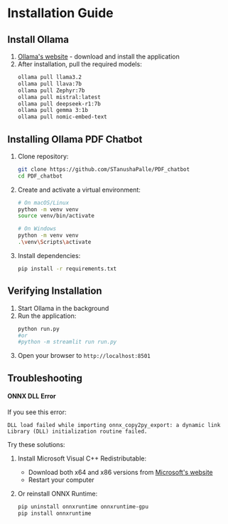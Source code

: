 # Installation Guide

## Install Ollama

1. [Ollama's website](https://ollama.ai) - download and install the application
2. After installation, pull the required models:
   ```bash
   ollama pull llama3.2  
   ollama pull llava:7b  
   ollama pull Zephyr:7b  
   ollama pull mistral:latest
   ollama pull deepseek-r1:7b
   ollama pull gemma 3:1b
   ollama pull nomic-embed-text
   ```

## Installing Ollama PDF Chatbot

1. Clone repository:
   ```bash
   git clone https://github.com/STanushaPalle/PDF_chatbot
   cd PDF_chatbot
   ```

2. Create and activate a virtual environment:
   ```bash
   # On macOS/Linux
   python -m venv venv
   source venv/bin/activate

   # On Windows
   python -m venv venv
   .\venv\Scripts\activate
   ```

3. Install dependencies:
   ```bash
   pip install -r requirements.txt
   ```

## Verifying Installation

1. Start Ollama in the background
2. Run the application:
   ```bash
   python run.py
   #or
   #python -m streamlit run run.py
   ```
3. Open your browser to `http://localhost:8501`

## Troubleshooting

#### ONNX DLL Error
If you see this error:
```
DLL load failed while importing onnx_copy2py_export: a dynamic link Library (DLL) initialization routine failed.
```

Try these solutions:

1. Install Microsoft Visual C++ Redistributable:
   - Download both x64 and x86 versions from [Microsoft's website](https://learn.microsoft.com/en-us/cpp/windows/latest-supported-vc-redist)
   - Restart your computer

2. Or reinstall ONNX Runtime:
   ```bash
   pip uninstall onnxruntime onnxruntime-gpu
   pip install onnxruntime
   ```
